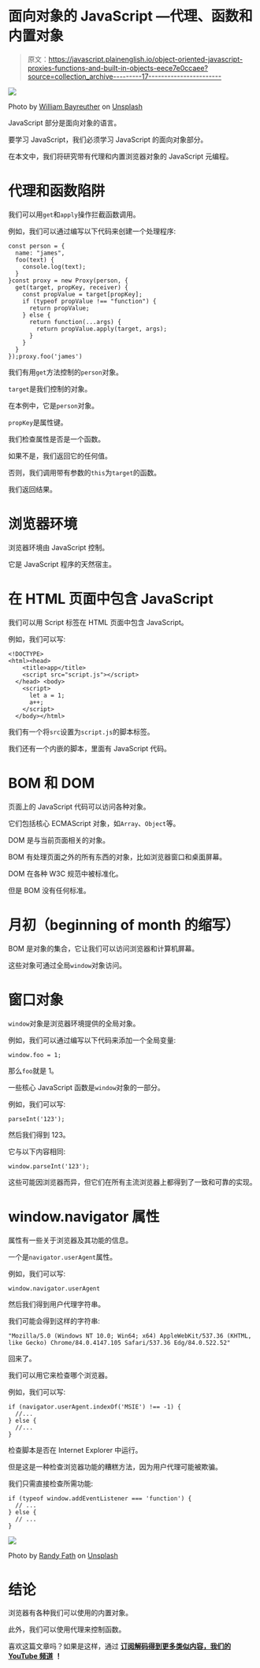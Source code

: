 # 面向对象的 JavaScript —代理、函数和内置对象

> 原文：<https://javascript.plainenglish.io/object-oriented-javascript-proxies-functions-and-built-in-objects-eece7e0ccaee?source=collection_archive---------17----------------------->

![](img/54525dcc5caec84936b4a7c3cf22f477.png)

Photo by [William Bayreuther](https://unsplash.com/@wbayreuther?utm_source=medium&utm_medium=referral) on [Unsplash](https://unsplash.com?utm_source=medium&utm_medium=referral)

JavaScript 部分是面向对象的语言。

要学习 JavaScript，我们必须学习 JavaScript 的面向对象部分。

在本文中，我们将研究带有代理和内置浏览器对象的 JavaScript 元编程。

# 代理和函数陷阱

我们可以用`get`和`apply`操作拦截函数调用。

例如，我们可以通过编写以下代码来创建一个处理程序:

```
const person = {
  name: "james",
  foo(text) {
    console.log(text);
  }
}const proxy = new Proxy(person, {
  get(target, propKey, receiver) {
    const propValue = target[propKey];
    if (typeof propValue !== "function") {
      return propValue;
    } else {
      return function(...args) {        
        return propValue.apply(target, args);
      }
    }
  }
});proxy.foo('james')
```

我们有用`get`方法控制的`person`对象。

`target`是我们控制的对象。

在本例中，它是`person`对象。

`propKey`是属性键。

我们检查属性是否是一个函数。

如果不是，我们返回它的任何值。

否则，我们调用带有参数的`this`为`target`的函数。

我们返回结果。

# 浏览器环境

浏览器环境由 JavaScript 控制。

它是 JavaScript 程序的天然宿主。

# 在 HTML 页面中包含 JavaScript

我们可以用 Script 标签在 HTML 页面中包含 JavaScript。

例如，我们可以写:

```
<!DOCTYPE>
<html><head>
    <title>app</title>
    <script src="script.js"></script>
  </head> <body>
    <script>
      let a = 1;
      a++;
    </script>
  </body></html>
```

我们有一个将`src`设置为`script.js`的脚本标签。

我们还有一个内嵌的脚本，里面有 JavaScript 代码。

# BOM 和 DOM

页面上的 JavaScript 代码可以访问各种对象。

它们包括核心 ECMAScript 对象，如`Array`、`Object`等。

DOM 是与当前页面相关的对象。

BOM 有处理页面之外的所有东西的对象，比如浏览器窗口和桌面屏幕。

DOM 在各种 W3C 规范中被标准化。

但是 BOM 没有任何标准。

# 月初（beginning of month 的缩写）

BOM 是对象的集合，它让我们可以访问浏览器和计算机屏幕。

这些对象可通过全局`window`对象访问。

# 窗口对象

`window`对象是浏览器环境提供的全局对象。

例如，我们可以通过编写以下代码来添加一个全局变量:

```
window.foo = 1;
```

那么`foo`就是 1。

一些核心 JavaScript 函数是`window`对象的一部分。

例如，我们可以写:

```
parseInt('123');
```

然后我们得到 123。

它与以下内容相同:

```
window.parseInt('123');
```

这些可能因浏览器而异，但它们在所有主流浏览器上都得到了一致和可靠的实现。

# window.navigator 属性

属性有一些关于浏览器及其功能的信息。

一个是`navigator.userAgent`属性。

例如，我们可以写:

```
window.navigator.userAgent
```

然后我们得到用户代理字符串。

我们可能会得到这样的字符串:

```
"Mozilla/5.0 (Windows NT 10.0; Win64; x64) AppleWebKit/537.36 (KHTML, like Gecko) Chrome/84.0.4147.105 Safari/537.36 Edg/84.0.522.52"
```

回来了。

我们可以用它来检查哪个浏览器。

例如，我们可以写:

```
if (navigator.userAgent.indexOf('MSIE') !== -1) {
  //...
} else {
  //...
}
```

检查脚本是否在 Internet Explorer 中运行。

但是这是一种检查浏览器功能的糟糕方法，因为用户代理可能被欺骗。

我们只需直接检查所需功能:

```
if (typeof window.addEventListener === 'function') {
  // ...
} else {
  // ...
}
```

![](img/bcebf3c78a7615101eceafc6e3dc133c.png)

Photo by [Randy Fath](https://unsplash.com/@randyfath?utm_source=medium&utm_medium=referral) on [Unsplash](https://unsplash.com?utm_source=medium&utm_medium=referral)

# 结论

浏览器有各种我们可以使用的内置对象。

此外，我们可以使用代理来控制函数。

喜欢这篇文章吗？如果是这样，通过 [**订阅解码得到更多类似内容，我们的 YouTube 频道**](https://www.youtube.com/channel/UCtipWUghju290NWcn8jhyAw?sub_confirmation=true) **！**
